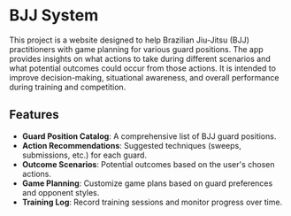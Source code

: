 # BJJ System

This project is a website designed to help Brazilian Jiu-Jitsu (BJJ) practitioners with game planning for various guard positions. The app provides insights on what actions to take during different scenarios and what potential outcomes could occur from those actions. It is intended to improve decision-making, situational awareness, and overall performance during training and competition.

## Features

- **Guard Position Catalog**: A comprehensive list of BJJ guard positions.
- **Action Recommendations**: Suggested techniques (sweeps, submissions, etc.) for each guard.
- **Outcome Scenarios**: Potential outcomes based on the user's chosen actions.
- **Game Planning**: Customize game plans based on guard preferences and opponent styles.
- **Training Log**: Record training sessions and monitor progress over time.
